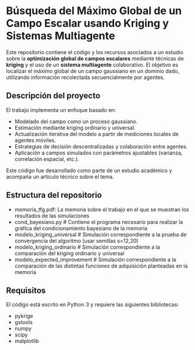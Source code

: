 # Búsqueda del Máximo Global de un Campo Escalar usando Kriging y Sistemas Multiagente

Este repositorio contiene el código y los recursos asociados a un estudio sobre la **optimización global de campos escalares** mediante técnicas de **kriging** y el uso de un **sistema multiagente** colaborativo. El objetivo es localizar el máximo global de un campo gaussiano en un dominio dado, utilizando información recolectada secuencialmente por agentes.



## Descripción del proyecto

El trabajo implementa un enfoque basado en:

- Modelado del campo como un proceso gaussiano.
- Estimación mediante kriging ordinario y universal.
- Actualización iterativa del modelo a partir de mediciones locales de agentes móviles.
- Estrategias de decisión descentralizadas y colaboración entre agentes.
- Aplicación a campos simulados con parámetros ajustables (varianza, correlación espacial, etc.).

Este código fue desarrollado como parte de un estudio académico y acompaña un artículo técnico sobre el tema.



## Estructura del repositorio

- memoria_tfg.pdf: La memoria sobre el trabajo en el que se muestran los resultados de las simulaciones
- cond_bayesiano.py # Contiene el programa necesario para realizar la gráfica del condicionamiento bayesiano de la memoria
- modelo_kriging_universal # Simulación correspondiente a la prueba de convergencia del algoritmo (usar semillas s=12,20)
- modelo_kriging_ordinario # Simulación correspondiente a la comparación del kriging ordinario y universal
- modelo_expected_improvement # Simulación correspondiente a la comparación de las distintas funciones de adquisición planteadas en la memoria

## Requisitos

El código está escrito en Python 3 y requiere las siguientes bibliotecas:

- pykrige
- gstools
- numpy  
- scipy  
- matplotlib  

